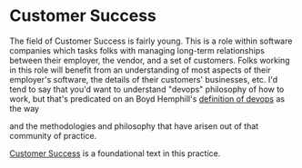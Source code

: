 # Customer Success

The field of Customer Success is fairly young. This is a role within software companies which tasks folks with managing long-term relationships between their employer, the vendor, and a set of customers. Folks working in this role will benefit from an understanding of most aspects of their employer's software, the details of their customers' businesses, etc. I'd tend to say that you'd want to understand "devops" philosophy of how to work, but that's predicated on an Boyd Hemphill's [definition of devops](https://twitter.com/behemphi/status/616321184863551488) as the way 


 and the methodologies and philosophy that have arisen out of that community of practice.

[Customer Success](https://www.gainsight.com/book/) is a foundational text in this practice.
